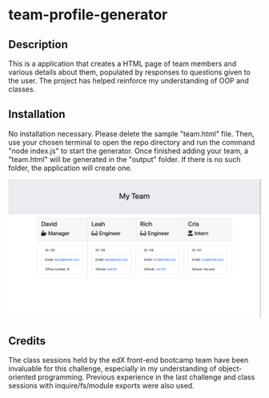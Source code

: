 # team-profile-generator

## Description

This is a application that creates a HTML page of team members and various details about them, populated by responses to questions given to the user. The project has helped reinforce my understanding of OOP and classes.

## Installation

No installation necessary. Please delete the sample "team.html" file. Then, use your chosen terminal to open the repo directory and run the command "node index.js" to start the generator. Once finished adding your team, a "team.html" will be generated in the "output" folder. If there is no such folder, the application will create one.

![A screenshot of the generated html file.](./assets/images/file.png "My Team")

## Credits

The class sessions held by the edX front-end bootcamp team have been invaluable for this challenge, especially in my understanding of object-oriented programming. Previous experience in the last challenge and class sessions with inquire/fs/module exports were also used.
